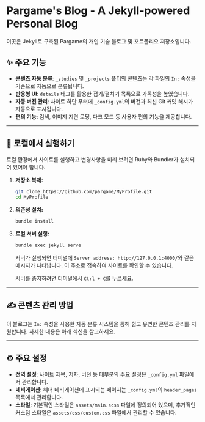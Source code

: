 # Pargame's Blog - A Jekyll-powered Personal Blog

이곳은 Jekyll로 구축된 Pargame의 개인 기술 블로그 및 포트폴리오 저장소입니다.

## ✨ 주요 기능

*   **콘텐츠 자동 분류**: `_studies` 및 `_projects` 폴더의 콘텐츠는 각 파일의 `In:` 속성을 기준으로 자동으로 분류됩니다.
*   **반응형 UI**: `details` 태그를 활용한 접기/펼치기 목록으로 가독성을 높였습니다.
*   **자동 버전 관리**: 사이트 하단 푸터에 `_config.yml`의 버전과 최신 Git 커밋 해시가 자동으로 표시됩니다.
*   **편의 기능**: 검색, 이미지 지연 로딩, 다크 모드 등 사용자 편의 기능을 제공합니다.

---

## 🚀 로컬에서 실행하기

로컬 환경에서 사이트를 실행하고 변경사항을 미리 보려면 Ruby와 Bundler가 설치되어 있어야 합니다.

1.  **저장소 복제:**
    ```bash
    git clone https://github.com/pargame/MyProfile.git
    cd MyProfile
    ```

2.  **의존성 설치:**
    ```bash
    bundle install
    ```

3.  **로컬 서버 실행:**
    ```bash
    bundle exec jekyll serve
    ```
    서버가 실행되면 터미널에 `Server address: http://127.0.0.1:4000/`와 같은 메시지가 나타납니다. 이 주소로 접속하여 사이트를 확인할 수 있습니다.

    서버를 중지하려면 터미널에서 `Ctrl + C`를 누르세요.

---

## ✍️ 콘텐츠 관리 방법

이 블로그는 `In:` 속성을 사용한 자동 분류 시스템을 통해 쉽고 유연한 콘텐츠 관리를 지원합니다. 자세한 내용은 아래 섹션을 참고하세요.

---

## ⚙️ 주요 설정

*   **전역 설정**: 사이트 제목, 저자, 버전 등 대부분의 주요 설정은 `_config.yml` 파일에서 관리합니다.
*   **네비게이션**: 헤더 네비게이션에 표시되는 페이지는 `_config.yml`의 `header_pages` 목록에서 관리합니다.
*   **스타일**: 기본적인 스타일은 `assets/main.scss` 파일에 정의되어 있으며, 추가적인 커스텀 스타일은 `assets/css/custom.css` 파일에서 관리할 수 있습니다.
